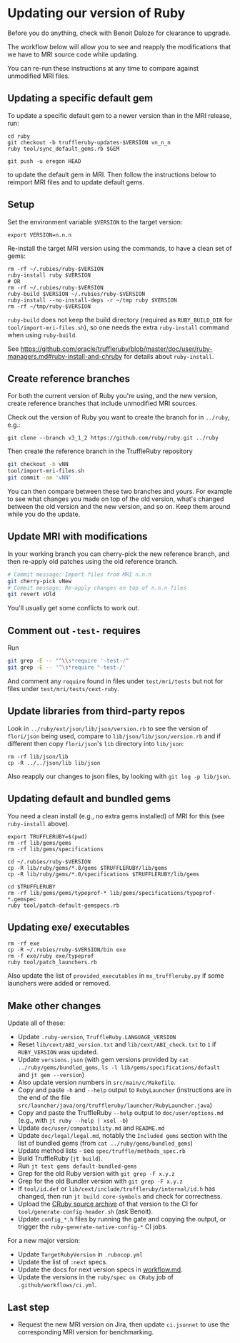 # Updating our version of Ruby

Before you do anything, check with Benoit Daloze for clearance to upgrade.

The workflow below will allow you to see and reapply the modifications that we
have to MRI source code while updating.

You can re-run these instructions at any time to compare against unmodified
MRI files.

## Updating a specific default gem

To update a specific default gem to a newer version than in the MRI release, run:
```
cd ruby
git checkout -b truffleruby-updates-$VERSION vn_n_n
ruby tool/sync_default_gems.rb $GEM

git push -u eregon HEAD
```
to update the default gem in MRI.
Then follow the instructions below to reimport MRI files and to update default gems.

## Setup

Set the environment variable `$VERSION` to the target version:
```
export VERSION=n.n.n
```

Re-install the target MRI version using the commands, to have a clean set of gems:
```
rm -rf ~/.rubies/ruby-$VERSION
ruby-install ruby $VERSION
# OR
rm -rf ~/.rubies/ruby-$VERSION
ruby-build $VERSION ~/.rubies/ruby-$VERSION
ruby-install --no-install-deps -r ~/tmp ruby $VERSION
rm -rf ~/tmp/ruby-$VERSION
```

`ruby-build` does not keep the build directory
(required as `RUBY_BUILD_DIR` for `tool/import-mri-files.sh`),
so one needs the extra `ruby-install` command when using `ruby-build`.

See https://github.com/oracle/truffleruby/blob/master/doc/user/ruby-managers.md#ruby-install-and-chruby for details
about `ruby-install`.

## Create reference branches

For both the current version of Ruby you're using, and the new version, create
reference branches that include unmodified MRI sources.

Check out the version of Ruby you want to create the branch for in `../ruby`, e.g.:

```
git clone --branch v3_1_2 https://github.com/ruby/ruby.git ../ruby
```

Then create the reference branch in the TruffleRuby repository

```bash
git checkout -b vNN
tool/import-mri-files.sh
git commit -am 'vNN'
```

You can then compare between these two branches and yours. For example to see
what changes you made on top of the old version, what's changed between the
old version and the new version, and so on. Keep them around while you do the
update.

## Update MRI with modifications

In your working branch you can cherry-pick the new reference branch,
and then re-apply old patches using the old reference branch.

```bash
# Commit message: Import files from MRI n.n.n
git cherry-pick vNew
# Commit message: Re-apply changes on top of n.n.n files
git revert vOld
```

You'll usually get some conflicts to work out.

## Comment out `-test-` requires

Run

```bash
git grep -E -- "^\\s*require '-test-/"
git grep -E -- '^\s*require "-test-/'
```

And comment any `require` found in files under `test/mri/tests`
but not for files under `test/mri/tests/cext-ruby`.

## Update libraries from third-party repos

Look in `../ruby/ext/json/lib/json/version.rb` to see the version of `flori/json` being used,
compare to `lib/json/lib/json/version.rb` and if different then
copy `flori/json`'s `lib` directory into `lib/json`:
```
rm -rf lib/json/lib
cp -R ../../json/lib lib/json
```

Also reapply our changes to json files, by looking with `git log -p lib/json`.

## Updating default and bundled gems

You need a clean install (e.g., no extra gems installed) of MRI for this
(see `ruby-install` above).

```
export TRUFFLERUBY=$(pwd)
rm -rf lib/gems/gems
rm -rf lib/gems/specifications

cd ~/.rubies/ruby-$VERSION
cp -R lib/ruby/gems/*.0/gems $TRUFFLERUBY/lib/gems
cp -R lib/ruby/gems/*.0/specifications $TRUFFLERUBY/lib/gems

cd $TRUFFLERUBY
rm -rf lib/gems/gems/typeprof-* lib/gems/specifications/typeprof-*.gemspec
ruby tool/patch-default-gemspecs.rb
```

## Updating exe/ executables

```
rm -rf exe
cp -R ~/.rubies/ruby-$VERSION/bin exe
rm -f exe/ruby exe/typeprof
ruby tool/patch_launchers.rb
```

Also update the list of `provided_executables` in `mx_truffleruby.py` if some launchers were added or removed.

## Make other changes

Update all of these:

* Update `.ruby-version`, `TruffleRuby.LANGUAGE_VERSION`
* Reset `lib/cext/ABI_version.txt` and `lib/cext/ABI_check.txt` to `1` if `RUBY_VERSION` was updated.
* Update `versions.json` (with gem versions provided by `cat ../ruby/gems/bundled_gems`, `ls -l lib/gems/specifications/default` and `jt gem --version`)
* Also update version numbers in `src/main/c/Makefile`.
* Copy and paste `-h` and `--help` output to `RubyLauncher` (instructions are in the end of the file `src/launcher/java/org/truffleruby/launcher/RubyLauncher.java`)
* Copy and paste the TruffleRuby `--help` output to `doc/user/options.md` (e.g., with `jt ruby --help | xsel -b`)
* Update `doc/user/compatibility.md` and `README.md`
* Update `doc/legal/legal.md`, notably the `Included gems` section with the list of bundled gems (from `cat ../ruby/gems/bundled_gems`)
* Update method lists - see `spec/truffle/methods_spec.rb`
* Build TruffleRuby (`jt build`).
* Run `jt test gems default-bundled-gems`
* Grep for the old Ruby version with `git grep -F x.y.z`
* Grep for the old Bundler version with `git grep -F x.y.z`
* If `tool/id.def` or `lib/cext/include/truffleruby/internal/id.h` has changed, then run `jt build core-symbols` and check for correctness.
* Upload the [CRuby source archive](https://www.ruby-lang.org/en/downloads/) of that version to the CI for `tool/generate-config-header.sh` (ask Benoit).
* Update `config_*.h` files by running the gate and copying the output, or trigger the `ruby-generate-native-config-*` CI jobs.

For a new major version:
* Update `TargetRubyVersion` in `.rubocop.yml`
* Update the list of `:next` specs.
* Update the docs for next version specs in [workflow.md](workflow.md).
* Update the versions in the `ruby/spec on CRuby` job of `.github/workflows/ci.yml`.

## Last step

* Request the new MRI version on Jira, then update `ci.jsonnet` to use the corresponding MRI version for benchmarking.
